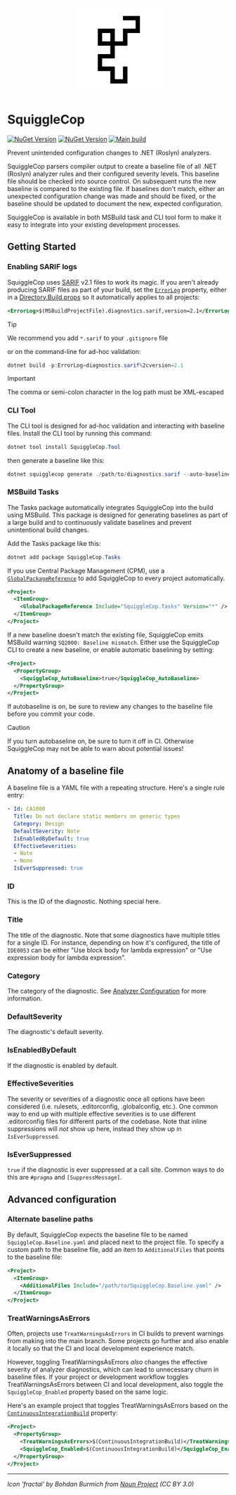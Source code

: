 <div align="center">
 <img alt="SquiggleCop logo" height="200px" src="https://raw.githubusercontent.com/MattKotsenas/SquiggleCop/main/icon.png">
</div>

# SquiggleCop

[![NuGet Version](https://img.shields.io/nuget/v/SquiggleCop.MSBuild?style=flat&logo=nuget&color=blue&label=SquiggleCop.MSBuild)](https://www.nuget.org/packages/SquiggleCop.MSBuild)
[![NuGet Version](https://img.shields.io/nuget/v/SquiggleCop.Tool?style=flat&logo=nuget&color=blu&label=SquiggleCop.Tool)](https://www.nuget.org/packages/SquiggleCop.Tool)
[![Main build](https://github.com/mattkotsenas/squigglecop/actions/workflows/main.yml/badge.svg)](https://github.com/mattkotsenas/squigglecop/actions/workflows/main.yml)

Prevent unintended configuration changes to .NET (Roslyn) analyzers.

SquiggleCop parsers compiler output to create a baseline file of all .NET (Roslyn) analyzer rules and their configured
severity levels. This baseline file should be checked into source control. On subsequent runs the new baseline is
compared to the existing file. If baselines don't match, either an unexpected configuration change was made and should
be fixed, or the baseline should be updated to document the new, expected configuration.

SquiggleCop is available in both MSBuild task and CLI tool form to make it easy to integrate into your existing
development processes.

## Getting Started

### Enabling SARIF logs

SquiggleCop uses [SARIF](https://sarifweb.azurewebsites.net/) v2.1 files to work its magic. If you aren't already
producing SARIF files as part of your build, set the
[`ErrorLog`](https://learn.microsoft.com/en-us/dotnet/csharp/language-reference/compiler-options/errors-warnings#errorlog)
property, either in a
[Directory.Build.props](https://learn.microsoft.com/en-us/visualstudio/msbuild/customize-by-directory?view=vs-2022)
so it automatically applies to all projects:

```xml
<ErrorLog>$(MSBuildProjectFile).diagnostics.sarif,version=2.1</ErrorLog>
```

> [!TIP]
> We recommend you add `*.sarif` to your `.gitignore` file

or on the command-line for ad-hoc validation:

```powershell
dotnet build -p:ErrorLog=diagnostics.sarif%2cversion=2.1
```

> [!IMPORTANT]
> The comma or semi-colon character in the log path must be XML-escaped

### CLI Tool

The CLI tool is designed for ad-hoc validation and interacting with baseline files. Install the CLI tool by running
this command:

```powershell
dotnet tool install SquiggleCop.Tool
```

then generate a baseline like this:

```powershell
dotnet squigglecop generate ./path/to/diagnostics.sarif --auto-baseline
```

### MSBuild Tasks

The Tasks package automatically integrates SquiggleCop into the build using MSBuild. This package is designed for
generating baselines as part of a large build and to continuously validate baselines and prevent unintentional build changes.

Add the Tasks package like this:

```powershell
dotnet add package SquiggleCop.Tasks
```

If you use Central Package Management (CPM), use a
[`GlobalPackageReference`](https://learn.microsoft.com/en-us/nuget/consume-packages/central-package-management#global-package-references)
to add SquiggleCop to every project automatically.

```xml
<Project>
  <ItemGroup>
    <GlobalPackageReference Include="SquiggleCop.Tasks" Version="*" />
  </ItemGroup>
</Project>
```


If a new baseline doesn't match the existing file, SquiggleCop emits MSBuild warning `SQ2000: Baseline mismatch`.
Either use the SquiggleCop CLI to create a new baseline, or enable automatic baselining by setting:

```xml
<Project>
  <PropertyGroup>
    <SquiggleCop_AutoBaseline>true</SquiggleCop_AutoBaseline>
  </PropertyGroup>
</Project>
```

If autobaseline is on, be sure to review any changes to the baseline file before you commit your code.

> [!CAUTION]
> If you turn autobaseline on, be sure to turn it off in CI. Otherwise SquiggleCop may not be able to warn about
> potential issues!

## Anatomy of a baseline file

A baseline file is a YAML file with a repeating structure. Here's a single rule entry:

```yaml
- Id: CA1000
  Title: Do not declare static members on generic types
  Category: Design
  DefaultSeverity: Note
  IsEnabledByDefault: true
  EffectiveSeverities:
  - Note
  - None
  IsEverSuppressed: true
```

### ID

This is the ID of the diagnostic. Nothing special here.

### Title

The title of the diagnostic. Note that some diagnostics have multiple titles for a single ID. For instance, depending
on how it's configured, the title of `IDE0053` can be either "Use block body for lambda expression" or "Use expression
body for lambda expression".

### Category

The category of the diagnostic. See
[Analyzer Configuration](https://github.com/dotnet/roslyn-analyzers/blob/main/docs/Analyzer%20Configuration.md)
for more information.

### DefaultSeverity

The diagnostic's default severity.

### IsEnabledByDefault

If the diagnostic is enabled by default.

### EffectiveSeverities

The severity or severities of a diagnostic once all options have been considered (i.e. rulesets, .editorconfig,
.globalconfig, etc.). One common way to end up with multiple effective severities is to use different .editorconfig files
for different parts of the codebase. Note that inline suppressions will _not_ show up here, instead they show up in
`IsEverSuppressed`.

### IsEverSuppressed

`true` if the diagnostic is ever suppressed at a call site. Common ways to do this are `#pragma` and `[SuppressMessage]`.

## Advanced configuration

### Alternate baseline paths

By default, SquiggleCop expects the baseline file to be named `SquiggleCop.Baseline.yaml` and placed next to the project
file. To specify a custom path to the baseline file, add an item to `AdditionalFiles` that points to the baseline file:

```xml
<Project>
  <ItemGroup>
    <AdditionalFiles Include="/path/to/SquiggleCop.Baseline.yaml" />
  </ItemGroup>
</Project>
```

### TreatWarningsAsErrors

Often, projects use `TreatWarningsAsErrors` in CI builds to prevent warnings from making into the main branch. Some
projects go further and also enable it locally so that the CI and local development experience match.

However, toggling TreatWarningsAsErrors _also_ changes the effective severity of analyzer diagnostics, which can lead to
unnecessary churn in baseline files. If your project or development workflow toggles TreatWarningsAsErrors between CI
and local development, also toggle the `SquiggleCop_Enabled` property based on the same logic.

Here's an example project that toggles TreatWarningsAsErrors based on the
[`ContinuousIntegrationBuild`](https://learn.microsoft.com/en-us/dotnet/core/project-sdk/msbuild-props#continuousintegrationbuild)
property:

```xml
<Project>
  <PropertyGroup>
    <TreatWarningsAsErrors>$(ContinuousIntegrationBuild)</TreatWarningsAsErrors>
    <SquiggleCop_Enabled>$(ContinuousIntegrationBuild)</SquiggleCop_Enabled>
  </PropertyGroup>
</Project>
```

---

_Icon 'fractal' by Bohdan Burmich from
[Noun Project](https://thenounproject.com/browse/icons/term/fractal/)
(CC BY 3.0)_

